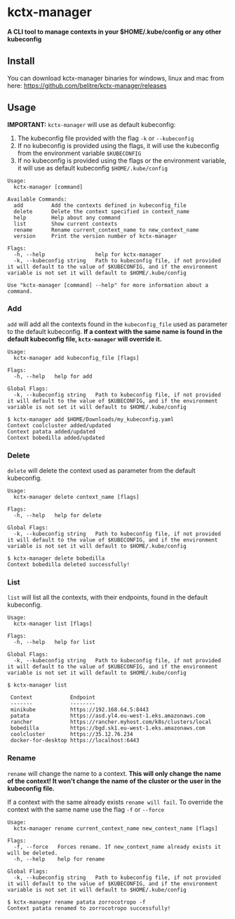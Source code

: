 # kctx-manager

__A CLI tool to manage contexts in your $HOME/.kube/config or any other kubeconfig__

## Install

You can download kctx-manager binaries for windows, linux and mac from here: https://github.com/belitre/kctx-manager/releases

## Usage

__IMPORTANT:__ `kctx-manager` will use as default kubeconfig:

1. The kubeconfig file provided with the flag `-k` or `--kubeconfig`
2. If no kubeconfig is provided using the flags, it will use the kubeconfig from the environment variable `$KUBECONFIG`
3. If no kubeconfig is provided using the flags or the environment variable, it will use as default kubeconfig `$HOME/.kube/config`

```
Usage:
  kctx-manager [command]

Available Commands:
  add         Add the contexts defined in kubeconfig_file
  delete      Delete the context specified in context_name
  help        Help about any command
  list        Show current contexts
  rename      Rename current_context_name to new_context_name
  version     Print the version number of kctx-manager

Flags:
  -h, --help                help for kctx-manager
  -k, --kubeconfig string   Path to kubeconfig file, if not provided it will default to the value of $KUBECONFIG, and if the environment variable is not set it will default to $HOME/.kube/config

Use "kctx-manager [command] --help" for more information about a command.
```

### Add

`add` will add all the contexts found in the `kubeconfig_file` used as parameter to the default kubeconfig. __If a context with the same name is found in the default kubeconfig file, `kctx-manager` will override it.__

```
Usage:
  kctx-manager add kubeconfig_file [flags]

Flags:
  -h, --help   help for add

Global Flags:
  -k, --kubeconfig string   Path to kubeconfig file, if not provided it will default to the value of $KUBECONFIG, and if the environment variable is not set it will default to $HOME/.kube/config
```

```
$ kctx-manager add $HOME/Downloads/my_kubeconfig.yaml
Context coolcluster added/updated
Context patata added/updated
Context bobedilla added/updated
```

### Delete

`delete` will delete the context used as parameter from the default kubeconfig.

```
Usage:
  kctx-manager delete context_name [flags]

Flags:
  -h, --help   help for delete

Global Flags:
  -k, --kubeconfig string   Path to kubeconfig file, if not provided it will default to the value of $KUBECONFIG, and if the environment variable is not set it will default to $HOME/.kube/config
```

```
$ kctx-manager delete bobedilla
Context bobedilla deleted successfully!
```

### List

`list` will list all the contexts, with their endpoints, found in the default kubeconfig.

```
Usage:
  kctx-manager list [flags]

Flags:
  -h, --help   help for list

Global Flags:
  -k, --kubeconfig string   Path to kubeconfig file, if not provided it will default to the value of $KUBECONFIG, and if the environment variable is not set it will default to $HOME/.kube/config
```

```
$ kctx-manager list

 Context            Endpoint
 -------            --------
 minikube           https://192.168.64.5:8443
 patata             https://asd.yl4.eu-west-1.eks.amazonaws.com
 rancher            https://rancher.myhost.com/k8s/clusters/local
 bobedilla          https://bgd.sk1.eu-west-1.eks.amazonaws.com
 coolcluster        https://35.12.76.234
 docker-for-desktop https://localhost:6443
```

### Rename

`rename` will change the name to a context. __This will only change the name of the context! It won't change the name of the cluster or the user in the kubeconfig file.__

If a context with the same already exists `rename will fail`. To override the context with the same name use the flag `-f` or `--force`

```
Usage:
  kctx-manager rename current_context_name new_context_name [flags]

Flags:
  -f, --force   Forces rename. If new_context_name already exists it will be deleted.
  -h, --help    help for rename

Global Flags:
  -k, --kubeconfig string   Path to kubeconfig file, if not provided it will default to the value of $KUBECONFIG, and if the environment variable is not set it will default to $HOME/.kube/config
```

```
$ kctx-manager rename patata zorrocotropo -f
Context patata renamed to zorrocotropo successfully!
```
